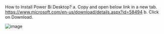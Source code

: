 How to Install Power Bi Desktop?
a. Copy and open below link in a new tab. https://www.microsoft.com/en-us/download/details.aspx?id=58494
b. Click on Download.

![image](https://user-images.githubusercontent.com/78420794/226915724-cfdcda9d-d5ea-4f0e-a649-b5a38ef4a8ce.png)
